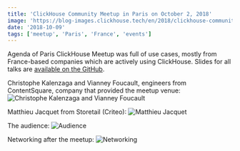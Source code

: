 ```yaml
---
title: 'ClickHouse Community Meetup in Paris on October 2, 2018'
image: 'https://blog-images.clickhouse.tech/en/2018/clickhouse-community-meetup-in-paris-on-october-2-2018/main.jpg'
date: '2018-10-09'
tags: ['meetup', 'Paris', 'France', 'events']
---
```


Agenda of Paris ClickHouse Meetup was full of use cases, mostly from France-based companies which are actively using ClickHouse. Slides for all talks are [available on the GitHub](https://github.com/clickhouse/clickhouse-presentations/tree/master/meetup18).

Christophe Kalenzaga and Vianney Foucault, engineers from ContentSquare, company that provided the meetup venue:
![Christophe Kalenzaga and Vianney Foucault](https://avatars.mds.yandex.net/get-yablogs/51778/file_1542722137661/orig)

Matthieu Jacquet from Storetail (Criteo):
![Matthieu Jacquet](https://avatars.mds.yandex.net/get-yablogs/49865/file_1542721920976/orig)

The audience:
![Audience](https://avatars.mds.yandex.net/get-yablogs/47421/file_1542722195979/orig)

Networking after the meetup:
![Networking](https://avatars.mds.yandex.net/get-yablogs/39006/file_1542722223070/orig)

